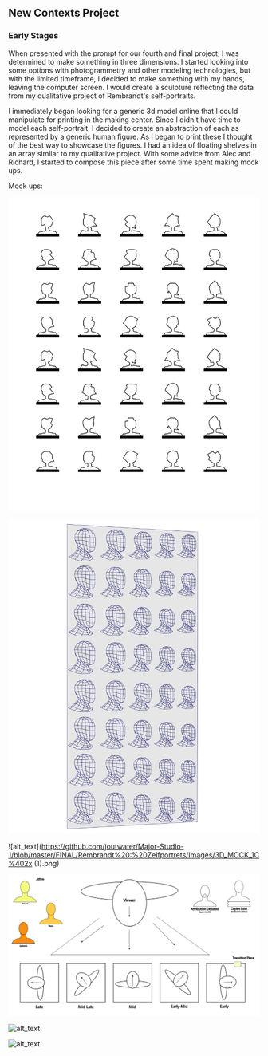 ## New Contexts Project

### Early Stages

When presented with the prompt for our fourth and final project, I was determined to make something in three dimensions. I started looking into some options with photogrammetry and other modeling technologies, but with the limited timeframe, I decided to make something with my hands, leaving the computer screen. I would create a sculpture reflecting the data from my qualitative project of Rembrandt's self-portraits.

I immediately began looking for a generic 3d model online that I could manipulate for printing in the making center. Since I didn't have time to model each self-portrait, I decided to create an abstraction of each as represented by a generic human figure. As I began to print these I thought of the best way to showcase the figures. I had an idea of floating shelves in an array similar to my qualitative project. With some advice from Alec and Richard, I started to compose this piece after some time spent making mock ups.

Mock ups:

![alt_text](https://github.com/joutwater/Major-Studio-1/blob/master/FINAL/Rembrandt%20:%20Zelfportrets/Images/3D_MOCK_1A%402x.png)


![alt_text](https://github.com/joutwater/Major-Studio-1/blob/master/FINAL/Rembrandt%20:%20Zelfportrets/Images/3D_MOCK_1B%402x.png)


![alt_text](https://github.com/joutwater/Major-Studio-1/blob/master/FINAL/Rembrandt%20:%20Zelfportrets/Images/3D_MOCK_1C%402x (1).png)


![alt_text](https://github.com/joutwater/Major-Studio-1/blob/master/FINAL/Rembrandt%20:%20Zelfportrets/Images/3D_MOCK_2A%402x.png)


![alt_text](https://github.com/joutwater/Major-Studio-1/blob/master/FINAL/Rembrandt%20:%20Zelfportrets/Images/IMG-3718.jpg)


![alt_text](https://github.com/joutwater/Major-Studio-1/blob/master/FINAL/Rembrandt%20:%20Zelfportrets/Images/IMG-3719.jpg)
